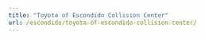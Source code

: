 ```yaml
---
title: "Toyota of Escondido Collision Center"
url: /escondido/toyota-of-escondido-collision-center/
---
```

